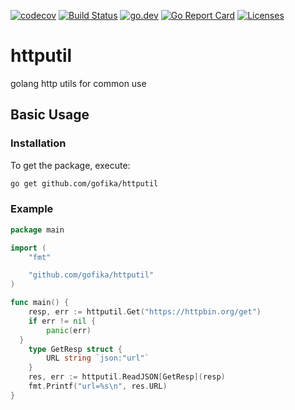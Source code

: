 [![codecov](https://codecov.io/gh/gofika/httputil/branch/main/graph/badge.svg)](https://codecov.io/gh/gofika/httputil)
[![Build Status](https://github.com/gofika/httputil/workflows/build/badge.svg)](https://github.com/gofika/httputil)
[![go.dev](https://img.shields.io/badge/go.dev-reference-007d9c?logo=go&logoColor=white)](https://pkg.go.dev/github.com/gofika/httputil)
[![Go Report Card](https://goreportcard.com/badge/github.com/gofika/httputil)](https://goreportcard.com/report/github.com/gofika/httputil)
[![Licenses](https://img.shields.io/github/license/gofika/httputil)](LICENSE)

# httputil

golang http utils for common use


## Basic Usage

### Installation

To get the package, execute:

```bash
go get github.com/gofika/httputil
```

### Example

```go
package main

import (
	"fmt"

	"github.com/gofika/httputil"
)

func main() {
	resp, err := httputil.Get("https://httpbin.org/get")
	if err != nil {
		panic(err)
  }
	type GetResp struct {
		URL string `json:"url"`
	}
	res, err := httputil.ReadJSON[GetResp](resp)
	fmt.Printf("url=%s\n", res.URL)
}
```